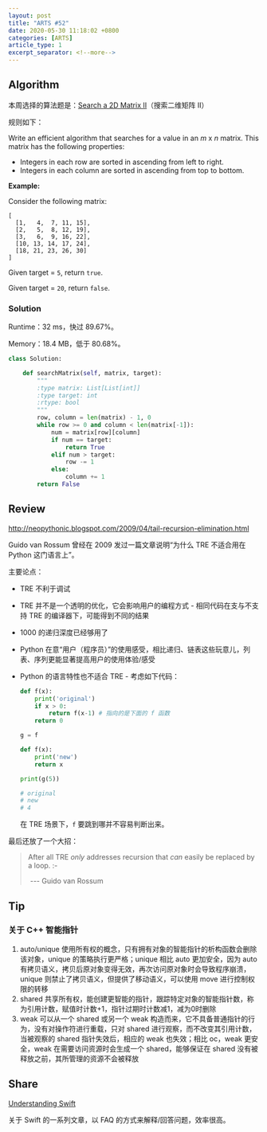 ```yaml
---
layout: post
title: "ARTS #52"
date: 2020-05-30 11:18:02 +0800
categories: [ARTS]
article_type: 1
excerpt_separator: <!--more-->
---
```



## Algorithm

本周选择的算法题是：[Search a 2D Matrix II](https://leetcode.com/problems/search-a-2d-matrix-ii/)（搜索二维矩阵 II）

<!--more-->

规则如下：

Write an efficient algorithm that searches for a value in an *m* x *n* matrix. This matrix has the following properties:

- Integers in each row are sorted in ascending from left to right.
- Integers in each column are sorted in ascending from top to bottom.

**Example:**

Consider the following matrix:

```
[
  [1,   4,  7, 11, 15],
  [2,   5,  8, 12, 19],
  [3,   6,  9, 16, 22],
  [10, 13, 14, 17, 24],
  [18, 21, 23, 26, 30]
]
```

Given target = `5`, return `true`.

Given target = `20`, return `false`.

### Solution

Runtime：32 ms，快过 89.67%。

Memory：18.4 MB，低于 80.68%。

```python
class Solution:

    def searchMatrix(self, matrix, target):
        """
        :type matrix: List[List[int]]
        :type target: int
        :rtype: bool
        """
        row, column = len(matrix) - 1, 0
        while row >= 0 and column < len(matrix[-1]):
            num = matrix[row][column]
            if num == target:
                return True
            elif num > target:
                row -= 1
            else:
                column += 1
        return False
```


## Review

http://neopythonic.blogspot.com/2009/04/tail-recursion-elimination.html

Guido van Rossum 曾经在 2009 发过一篇文章说明“为什么 TRE 不适合用在 Python 这门语言上”。

主要论点：

- TRE 不利于调试

- TRE 并不是一个透明的优化，它会影响用户的编程方式 - 相同代码在支与不支持 TRE 的编译器下，可能得到不同的结果

- 1000 的递归深度已经够用了

- Python 在意“用户（程序员）”的使用感受，相比递归、链表这些玩意儿，列表、序列更能显著提高用户的使用体验/感受

- Python 的语言特性也不适合 TRE - 考虑如下代码：

  ```python
  def f(x):
      print('original')
      if x > 0:
          return f(x-1) # 指向的是下面的 f 函数
      return 0
  
  g = f
  
  def f(x):
      print('new')
      return x
  
  print(g(5))
  
  # original
  # new
  # 4
  ```

  在 TRE 场景下，`f` 要跳到哪并不容易判断出来。

最后还放了一个大招：

> After all TRE *only* addresses recursion that *can* easily be replaced by a loop. :-
>
> ​	--- Guido van Rossum

## Tip

### 关于 C++ 智能指针

1. auto/unique 使用所有权的概念，只有拥有对象的智能指针的析构函数会删除该对象，unique 的策略执行更严格；unique 相比 auto 更加安全，因为 auto 有拷贝语义，拷贝后原对象变得无效，再次访问原对象时会导致程序崩溃，unique 则禁止了拷贝语义，但提供了移动语义，可以使用 move 进行控制权限的转移
2. shared 共享所有权，能创建更智能的指针，跟踪特定对象的智能指针数，称为引用计数，赋值时计数+1，指针过期时计数减1，减为0时删除
3. weak 可以从一个 shared 或另一个 weak 构造而来，它不具备普通指针的行为，没有对操作符进行重载，只对 shared 进行观察，而不改变其引用计数，当被观察的 shared 指针失效后，相应的 weak 也失效；相比 oc，weak 更安全，weak 在需要访问资源时会生成一个 shared，能够保证在 shared 没有被释放之前，其所管理的资源不会被释放

## Share

[Understanding Swift](https://www.hackingwithswift.com/quick-start/understanding-swift)

关于 Swift 的一系列文章，以 FAQ 的方式来解释/回答问题，效率很高。